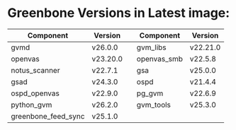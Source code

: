 # Greenbone Versions in Latest image: #
Component | Version | | Component | Version
----------|----------|-|----------|---------
| gvmd | v26.0.0 | | gvm_libs | v22.21.0 |
| openvas | v23.20.0 | | openvas_smb | v22.5.8 |
| notus_scanner | v22.7.1 | | gsa | v25.0.0 |
| gsad | v24.3.0 | | ospd | v21.4.4 |
| ospd_openvas | v22.9.0 | | pg_gvm | v22.6.9 |
| python_gvm | v26.2.0 | | gvm_tools | v25.3.0 |
| greenbone_feed_sync | v25.1.0 |